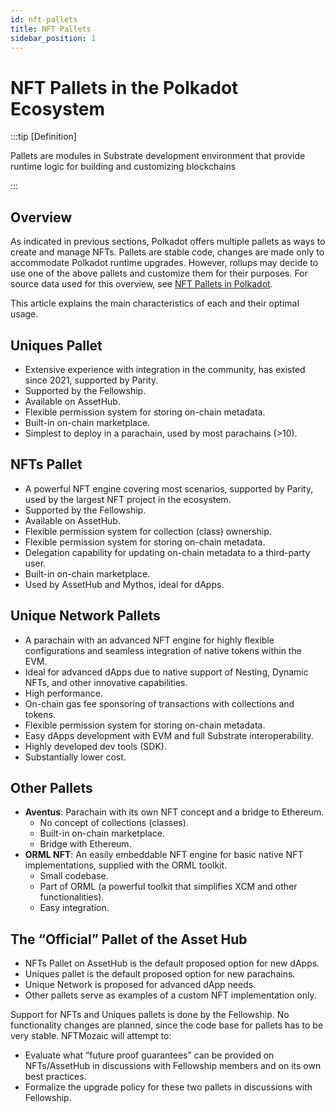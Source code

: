 ```yaml
---
id: nft-pallets
title: NFT Pallets
sidebar_position: 1
---
```


# NFT Pallets in the Polkadot Ecosystem

:::tip [Definition]

Pallets are modules in Substrate development environment that provide runtime logic for building and customizing blockchains

:::

## Overview

As indicated in previous sections, Polkadot offers multiple pallets as ways to create and manage NFTs. Pallets are stable code, changes are made only to accommodate Polkadot runtime upgrades. However, rollups may decide to use one of the above pallets and customize them for their purposes. For source data used for this overview, see [NFT Pallets in Polkadot](#).

This article explains the main characteristics of each and their optimal usage.

## Uniques Pallet

- Extensive experience with integration in the community, has existed since 2021, supported by Parity.
- Supported by the Fellowship.
- Available on AssetHub.
- Flexible permission system for storing on-chain metadata.
- Built-in on-chain marketplace.
- Simplest to deploy in a parachain, used by most parachains (>10).

## NFTs Pallet

- A powerful NFT engine covering most scenarios, supported by Parity, used by the largest NFT project in the ecosystem.
- Supported by the Fellowship.
- Available on AssetHub.
- Flexible permission system for collection (class) ownership.
- Flexible permission system for storing on-chain metadata.
- Delegation capability for updating on-chain metadata to a third-party user.
- Built-in on-chain marketplace.
- Used by AssetHub and Mythos, ideal for dApps.

## Unique Network Pallets

- A parachain with an advanced NFT engine for highly flexible configurations and seamless integration of native tokens within the EVM.
- Ideal for advanced dApps due to native support of Nesting, Dynamic NFTs, and other innovative capabilities.
- High performance.
- On-chain gas fee sponsoring of transactions with collections and tokens.
- Flexible permission system for storing on-chain metadata.
- Easy dApps development with EVM and full Substrate interoperability.
- Highly developed dev tools (SDK).
- Substantially lower cost.

## Other Pallets

- **Aventus**: Parachain with its own NFT concept and a bridge to Ethereum.
  - No concept of collections (classes).
  - Built-in on-chain marketplace.
  - Bridge with Ethereum.
- **ORML NFT**: An easily embeddable NFT engine for basic native NFT implementations, supplied with the ORML toolkit.
  - Small codebase.
  - Part of ORML (a powerful toolkit that simplifies XCM and other functionalities).
  - Easy integration.

## The “Official” Pallet of the Asset Hub

- NFTs Pallet on AssetHub is the default proposed option for new dApps.
- Uniques pallet is the default proposed option for new parachains.
- Unique Network is proposed for advanced dApp needs.
- Other pallets serve as examples of a custom NFT implementation only.

Support for NFTs and Uniques pallets is done by the Fellowship. No functionality changes are planned, since the code base for pallets has to be very stable. NFTMozaic will attempt to:

- Evaluate what “future proof guarantees” can be provided on NFTs/AssetHub in discussions with Fellowship members and on its own best practices.
- Formalize the upgrade policy for these two pallets in discussions with Fellowship.
